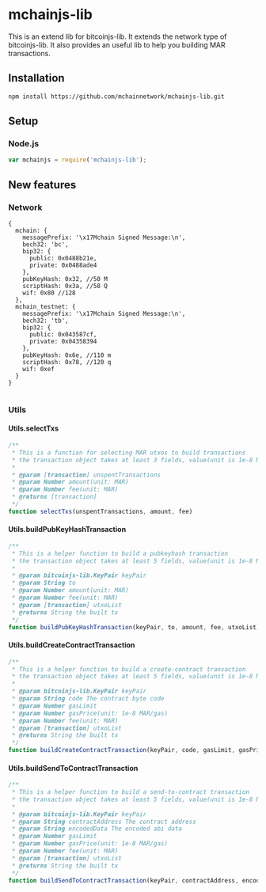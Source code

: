 # mchainjs-lib

This is an extend lib for bitcoinjs-lib.
It extends the network type of bitcoinjs-lib.
It also provides an useful lib to help you building MAR transactions.

## Installation

```bash
npm install https://github.com/mchainnetwork/mchainjs-lib.git
```

## Setup

### Node.js

```javascript
var mchainjs = require('mchainjs-lib');
```

## New features

### Network

```
{
  mchain: {
    messagePrefix: '\x17Mchain Signed Message:\n',
    bech32: 'bc',
    bip32: {
      public: 0x0488b21e,
      private: 0x0488ade4
    },
    pubKeyHash: 0x32, //50 M
    scriptHash: 0x3a, //58 Q
    wif: 0x80 //128
  },
  mchain_testnet: {
    messagePrefix: '\x17Mchain Signed Message:\n',
    bech32: 'tb',
    bip32: {
      public: 0x043587cf,
      private: 0x04358394
    },
    pubKeyHash: 0x6e, //110 m
    scriptHash: 0x78, //120 q
    wif: 0xef
  }
}


```

### Utils

#### Utils.selectTxs

```javascript
/**
 * This is a function for selecting MAR utxos to build transactions
 * the transaction object takes at least 3 fields, value(unit is 1e-8 MAR) , confirmations and isStake
 *
 * @param [transaction] unspentTransactions
 * @param Number amount(unit: MAR)
 * @param Number fee(unit: MAR)
 * @returns [transaction]
 */
function selectTxs(unspentTransactions, amount, fee)
```

#### Utils.buildPubKeyHashTransaction

```javascript
/**
 * This is a helper function to build a pubkeyhash transaction
 * the transaction object takes at least 5 fields, value(unit is 1e-8 MAR), confirmations, isStake, hash and pos
 *
 * @param bitcoinjs-lib.KeyPair keyPair
 * @param String to
 * @param Number amount(unit: MAR)
 * @param Number fee(unit: MAR)
 * @param [transaction] utxoList
 * @returns String the built tx
 */
function buildPubKeyHashTransaction(keyPair, to, amount, fee, utxoList)
```

#### Utils.buildCreateContractTransaction

```javascript
/**
 * This is a helper function to build a create-contract transaction
 * the transaction object takes at least 5 fields, value(unit is 1e-8 MAR), confirmations, isStake, hash and pos
 *
 * @param bitcoinjs-lib.KeyPair keyPair
 * @param String code The contract byte code
 * @param Number gasLimit
 * @param Number gasPrice(unit: 1e-8 MAR/gas)
 * @param Number fee(unit: MAR)
 * @param [transaction] utxoList
 * @returns String the built tx
 */
function buildCreateContractTransaction(keyPair, code, gasLimit, gasPrice, fee, utxoList)
```

#### Utils.buildSendToContractTransaction

```javascript
/**
 * This is a helper function to build a send-to-contract transaction
 * the transaction object takes at least 5 fields, value(unit is 1e-8 MAR), confirmations, isStake, hash and pos
 *
 * @param bitcoinjs-lib.KeyPair keyPair
 * @param String contractAddress The contract address
 * @param String encodedData The encoded abi data
 * @param Number gasLimit
 * @param Number gasPrice(unit: 1e-8 MAR/gas)
 * @param Number fee(unit: MAR)
 * @param [transaction] utxoList
 * @returns String the built tx
 */
function buildSendToContractTransaction(keyPair, contractAddress, encodedData, gasLimit, gasPrice, fee, utxoList)
```
